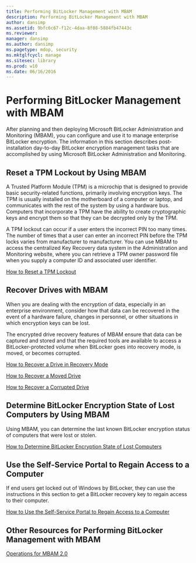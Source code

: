 ```yaml
---
title: Performing BitLocker Management with MBAM
description: Performing BitLocker Management with MBAM
author: dansimp
ms.assetid: 9bfc6c67-f12c-4daa-8f08-5884fb47443c
ms.reviewer: 
manager: dansimp
ms.author: dansimp
ms.pagetype: mdop, security
ms.mktglfcycl: manage
ms.sitesec: library
ms.prod: w10
ms.date: 06/16/2016
---
```



# Performing BitLocker Management with MBAM


After planning and then deploying Microsoft BitLocker Administration and Monitoring (MBAM), you can configure and use it to manage enterprise BitLocker encryption. The information in this section describes post-installation day-to-day BitLocker encryption management tasks that are accomplished by using Microsoft BitLocker Administration and Monitoring.

## Reset a TPM Lockout by Using MBAM


A Trusted Platform Module (TPM) is a microchip that is designed to provide basic security-related functions, primarily involving encryption keys. The TPM is usually installed on the motherboard of a computer or laptop, and communicates with the rest of the system by using a hardware bus. Computers that incorporate a TPM have the ability to create cryptographic keys and encrypt them so that they can be decrypted only by the TPM.

A TPM lockout can occur if a user enters the incorrect PIN too many times. The number of times that a user can enter an incorrect PIN before the TPM locks varies from manufacturer to manufacturer. You can use MBAM to access the centralized Key Recovery data system in the Administration and Monitoring website, where you can retrieve a TPM owner password file when you supply a computer ID and associated user identifier.

[How to Reset a TPM Lockout](how-to-reset-a-tpm-lockout-mbam-2.md)

## Recover Drives with MBAM


When you are dealing with the encryption of data, especially in an enterprise environment, consider how that data can be recovered in the event of a hardware failure, changes in personnel, or other situations in which encryption keys can be lost.

The encrypted drive recovery features of MBAM ensure that data can be captured and stored and that the required tools are available to access a BitLocker-protected volume when BitLocker goes into recovery mode, is moved, or becomes corrupted.

[How to Recover a Drive in Recovery Mode](how-to-recover-a-drive-in-recovery-mode-mbam-2.md)

[How to Recover a Moved Drive](how-to-recover-a-moved-drive-mbam-2.md)

[How to Recover a Corrupted Drive](how-to-recover-a-corrupted-drive-mbam-2.md)

## Determine BitLocker Encryption State of Lost Computers by Using MBAM


Using MBAM, you can determine the last known BitLocker encryption status of computers that were lost or stolen.

[How to Determine BitLocker Encryption State of Lost Computers](how-to-determine-bitlocker-encryption-state-of-lost-computers-mbam-2.md)

## Use the Self-Service Portal to Regain Access to a Computer


If end users get locked out of Windows by BitLocker, they can use the instructions in this section to get a BitLocker recovery key to regain access to their computer.

[How to Use the Self-Service Portal to Regain Access to a Computer](how-to-use-the-self-service-portal-to-regain-access-to-a-computer.md)

## Other Resources for Performing BitLocker Management with MBAM


[Operations for MBAM 2.0](operations-for-mbam-20-mbam-2.md)

 

 





